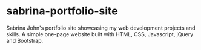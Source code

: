 # sabrina-portfolio-site
Sabrina John's portfolio site showcasing my web development projects and skills.
A simple one-page website built with HTML, CSS, Javascript, jQuery and Bootstrap.
